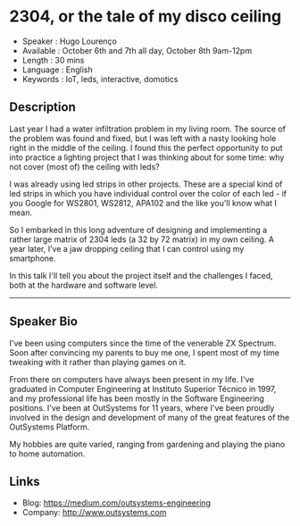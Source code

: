 2304, or the tale of my disco ceiling
========================

* Speaker   : Hugo Lourenço
* Available : October 6th and 7th all day, October 8th 9am-12pm
* Length    : 30 mins
* Language  : English
* Keywords  : IoT, leds, interactive, domotics

Description
-----------

Last year I had a water infiltration problem in my living room. The source of the problem was found and fixed, but I was left with a nasty looking hole right in the middle of the ceiling. I found this the perfect opportunity to put into practice a lighting project that I was thinking about for some time: why not cover (most of) the ceiling with leds?

I was already using led strips in other projects. These are a special kind of led strips in which you have individual control over the color of each led - if you Google for WS2801, WS2812, APA102 and the like you'll know what I mean.

So I embarked in this long adventure of designing and implementing a rather large matrix of 2304 leds (a 32 by 72 matrix) in my own ceiling. A year later, I’ve a jaw dropping ceiling that I can control using my smartphone.

In this talk I'll tell you about the project itself and the challenges I faced, both at the hardware and software level.

---------------

Speaker Bio
-----------

I've been using computers since the time of the venerable ZX Spectrum. Soon after convincing my parents to buy me one, I spent most of my time tweaking with it rather than playing games on it.

From there on computers have always been present in my life. I've graduated in Computer Engineering at Instituto Superior Técnico in 1997, and my professional life has been mostly in the Software Engineering positions. I've been at OutSystems for 11 years, where I've been proudly involved in the design and development of many of the great features of the OutSystems Platform.

My hobbies are quite varied, ranging from gardening and playing the piano to home automation.


Links
-----

* Blog: https://medium.com/outsystems-engineering
* Company: http://www.outsystems.com
